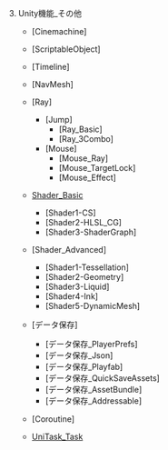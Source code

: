 3. Unity機能_その他
     + [Cinemachine]
     + [ScriptableObject]
     + [Timeline]
     + [NavMesh]
     + [Ray]
       - [Jump]
         * [Ray_Basic]
         * [Ray_3Combo]
       - [Mouse]
         * [Mouse_Ray]
         * [Mouse_TargetLock]
         * [Mouse_Effect]
     + [Shader_Basic](Shader/shader.md)

       - [Shader1-CS]
       - [Shader2-HLSL_CG]
       - [Shader3-ShaderGraph]
     + [Shader_Advanced]
       - [Shader1-Tessellation]
       - [Shader2-Geometry]
       - [Shader3-Liquid]
       - [Shader4-Ink]
       - [Shader5-DynamicMesh]
     + [データ保存]
       - [データ保存_PlayerPrefs]
       - [データ保存_Json]
       - [データ保存_Playfab]
       - [データ保存_QuickSaveAssets]
       - [データ保存_AssetBundle]
       - [データ保存_Addressable]
     + [Coroutine]
     + [UniTask_Task](UniTask/UniTask0_0.md)